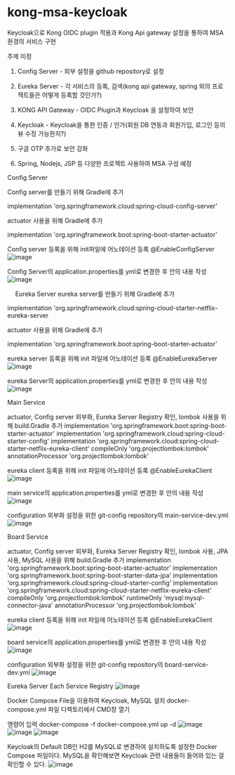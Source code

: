 # kong-msa-keycloak
Keycloak으로 Kong OIDC plugin 적용과 Kong Api gateway 설정을 통하여 MSA환경의 서비스 구현

주제 미정

1. Config Server - 외부 설정을 github repository로 설정

2. Eureka Server - 각 서비스의 등록, 검색(kong api gateway, spring 외의 프로젝트들은 어떻게 등록할 것인가?)

3. KONG API Gateway - OIDC Plugin과 Keycloak 을 설정하여 보안

4. Keycloak - Keycloak을 통한 인증 / 인가(회원 DB 연동과 회원가입, 로그인 등의 뷰 수정 가능한지?)

5. 구글 OTP 추가로 보안 강화

6. Spring, Nodejs, JSP 등 다양한 프로젝트 사용하여 MSA 구성 예정

Config Server

Config server를 만들기 위해 Gradle에 추가

implementation 'org.springframework.cloud:spring-cloud-config-server'

actuator 사용을 위해 Gradle에 추가

implementation 'org.springframework.boot:spring-boot-starter-actuator'

Config server 등록을 위해 init파일에 어노테이션 등록 @EnableConfigServer 
![image](https://user-images.githubusercontent.com/92366375/182621525-d486471b-c143-41ae-a8a9-6cc73fc0dc15.png)

Config Server의 application.properties를 yml로 변경한 후 안의 내용 작성
![image](https://user-images.githubusercontent.com/92366375/182621700-f921e30d-e834-4fb1-a9ff-3c0b356b9817.png)

 
 
Eureka Server
eureka server를 만들기 위해 Gradle에 추가

implementation 'org.springframework.cloud:spring-cloud-starter-netflix-eureka-server

actuator 사용을 위해 Gradle에 추가

implementation 'org.springframework.boot:spring-boot-starter-actuator'

eureka server 등록을 위해 init 파일에 어노테이션 등록 @EnableEurekaServer 
 ![image](https://user-images.githubusercontent.com/92366375/182621763-40a3fe3c-f3d6-4191-a331-4064b3978cb8.png)

eureka Server의 application.properties를 yml로 변경한 후 안의 내용 작성
 ![image](https://user-images.githubusercontent.com/92366375/182621783-7ddbc3fa-fb0b-4d25-afb8-a22321cd8a5f.png)

Main Service

actuator, Config server 외부화, Eureka Server Registry 확인, lombok 사용을 위해 build.Gradle 추가
implementation 'org.springframework.boot:spring-boot-starter-actuator'
implementation 'org.springframework.cloud:spring-cloud-starter-config'
implementation 'org.springframework.cloud:spring-cloud-starter-netflix-eureka-client'
compileOnly 'org.projectlombok:lombok'
annotationProcessor 'org.projectlombok:lombok'

eureka client 등록을 위해 init 파일에 어노테이션 등록 @EnableEurekaClient
![image](https://user-images.githubusercontent.com/92366375/193533473-48f6c036-1e7d-4378-8330-3ad62d68cc38.png)

main service의 application.properties를 yml로 변경한 후 안의 내용 작성
![image](https://user-images.githubusercontent.com/92366375/193533677-bfc6f729-11d1-47e5-b22f-9454df17ca98.png)

configuration 외부화 설정을 위한 git-config repository의 main-service-dev.yml
![image](https://user-images.githubusercontent.com/92366375/193534158-9b260512-4fff-4c23-9c01-99e4abcc0d0a.png)


Board Service

actuator, Config server 외부화, Eureka Server Registry 확인, lombok 사용, JPA 사용, MySQL 사용을 위해 build.Gradle 추가
	implementation 'org.springframework.boot:spring-boot-starter-actuator'
	implementation 'org.springframework.boot:spring-boot-starter-data-jpa'
	implementation 'org.springframework.cloud:spring-cloud-starter-config'
	implementation 'org.springframework.cloud:spring-cloud-starter-netflix-eureka-client'
	compileOnly 'org.projectlombok:lombok'
	runtimeOnly 'mysql:mysql-connector-java'
	annotationProcessor 'org.projectlombok:lombok'

eureka client 등록을 위해 init 파일에 어노테이션 등록 @EnableEurekaClient
![image](https://user-images.githubusercontent.com/92366375/193534756-614e0e44-1b97-45a8-8772-8a46464ee638.png)


board service의 application.properties를 yml로 변경한 후 안의 내용 작성
![image](https://user-images.githubusercontent.com/92366375/193534826-d09d19f9-5d99-46fc-a5b7-60403c3b02c6.png)


configuration 외부화 설정을 위한 git-config repository의 board-service-dev.yml
![image](https://user-images.githubusercontent.com/92366375/193534977-d58a919c-4854-4f9c-bfc9-6afee0e13df5.png)

Eureka Server
Each Service Registry
![image](https://user-images.githubusercontent.com/92366375/193537094-2c5f23eb-7706-4917-a5e5-d1ca0b285dd1.png)

Docker Compose File을 이용하여 Keycloak, MySQL 설치
docker-compose.yml 파일 디렉토리에서 CMD창 열기

명령어 입력
docker-compose -f docker-compose.yml up -d
![image](https://user-images.githubusercontent.com/92366375/196864211-ef97829d-a1ef-43ab-b133-05b29117722b.png)
![image](https://user-images.githubusercontent.com/92366375/196864610-e296ea4f-4a84-45b9-bb67-87a1b909ff97.png)
![image](https://user-images.githubusercontent.com/92366375/196864438-d470b5af-e357-418e-ba25-674afdc335be.png)

Keycloak의 Default DB인 H2를 MySQL로 변경하여 설치하도록 설정한 Docker Compose 파일이다. 
MySQL을 확인해보면 Keycloak 관련 내용들이 들어와 있는 걸 확인할 수 있다.
![image](https://user-images.githubusercontent.com/92366375/196864723-601a2ebd-47e9-4b37-8ccb-00ebc0e79ed0.png)







